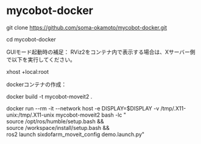 # mycobot-docker
git clone https://github.com/soma-okamoto/mycobot-docker.git


cd mycobot-docker

GUIモード起動時の補足：
RViz2をコンテナ内で表示する場合は、Xサーバー側で以下を実行してください。

xhost +local:root


dockerコンテナの作成：

docker build -t mycobot-moveit2 .

docker run --rm -it --network host -e DISPLAY=$DISPLAY   -v /tmp/.X11-unix:/tmp/.X11-unix   mycobot-moveit2   bash -lc "\
    source /opt/ros/humble/setup.bash && \
    source /workspace/install/setup.bash && \
    ros2 launch sixdofarm_moveit_config demo.launch.py"

